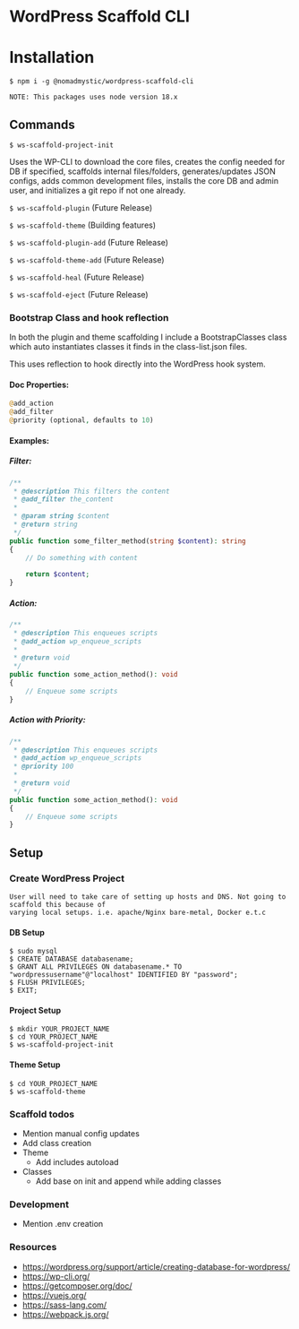 # WordPress Scaffold CLI

# Installation 
`$ npm i -g @nomadmystic/wordpress-scaffold-cli`

    NOTE: This packages uses node version 18.x

## Commands
`$ ws-scaffold-project-init`

Uses the WP-CLI to download the core files, 
creates the config needed for DB if specified, scaffolds internal files/folders,
generates/updates JSON configs, adds common development files, installs the core DB and admin user, 
and initializes a git repo if not one already.

`$ ws-scaffold-plugin` (Future Release)

`$ ws-scaffold-theme` (Building features)

`$ ws-scaffold-plugin-add` (Future Release)

`$ ws-scaffold-theme-add` (Future Release)

`$ ws-scaffold-heal` (Future Release)

`$ ws-scaffold-eject` (Future Release)

### Bootstrap Class and hook reflection

In both the plugin and theme scaffolding I include a BootstrapClasses class which auto 
instantiates classes it finds in the class-list.json files.

This uses reflection to hook directly into the WordPress hook system. 

#### Doc Properties:
```PHP
@add_action 
@add_filter
@priority (optional, defaults to 10)
```

#### Examples: 
##### Filter:
```PHP
/**
 * @description This filters the content
 * @add_filter the_content 
 * 
 * @param string $content
 * @return string
 */
public function some_filter_method(string $content): string
{
    // Do something with content
    
    return $content;
}
```

##### Action:
```PHP
/**
 * @description This enqueues scripts
 * @add_action wp_enqueue_scripts
 * 
 * @return void
 */
public function some_action_method(): void
{
    // Enqueue some scripts
}
```

##### Action with Priority:
```PHP
/**
 * @description This enqueues scripts
 * @add_action wp_enqueue_scripts
 * @priority 100
 * 
 * @return void
 */
public function some_action_method(): void
{
    // Enqueue some scripts
}
```

## Setup
### Create WordPress Project
    User will need to take care of setting up hosts and DNS. Not going to scaffold this because of 
    varying local setups. i.e. apache/Nginx bare-metal, Docker e.t.c

#### DB Setup 
```shell
$ sudo mysql
$ CREATE DATABASE databasename;
$ GRANT ALL PRIVILEGES ON databasename.* TO "wordpressusername"@"localhost" IDENTIFIED BY "password";
$ FLUSH PRIVILEGES;
$ EXIT;
```

#### Project Setup

```shell
$ mkdir YOUR_PROJECT_NAME
$ cd YOUR_PROJECT_NAME
$ ws-scaffold-project-init
```

#### Theme Setup
```shell
$ cd YOUR_PROJECT_NAME
$ ws-scaffold-theme
```

### Scaffold todos
* Mention manual config updates
* Add class creation
* Theme
  * Add includes autoload
* Classes
  * Add base on init and append while adding classes
  
### Development
* Mention .env creation

### Resources
* https://wordpress.org/support/article/creating-database-for-wordpress/
* https://wp-cli.org/
* https://getcomposer.org/doc/
* https://vuejs.org/
* https://sass-lang.com/
* https://webpack.js.org/

